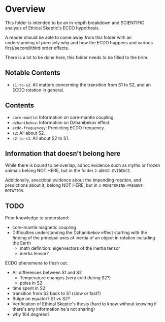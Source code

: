 # Overview

This folder is intended to be an in-depth breakdown and SCIENTIFIC analysis of Ethical Skeptic's ECDO hypothesis.

A reader should be able to come away from this folder with an understanding of precisely why and how the ECDO happens and various first/second/third order effects.

There is a lot to be done here, this folder needs to be filled to the brim.

## Notable Contents

- `s1-to-s2`: All matters concerning the transition from S1 to S2, and an ECDO rotation in general.

## Contents

- `core-mantle`: Information on core-mantle coupling.
- `dzhanibekov`: Information on Dzhanibekov effect.
- `ecdo-frequencey`: Predicting ECDO frequency.
- `s2`: All about S2.
- `s2-to-s1`: All about S2 to S1.

## Information that doesn't belong here

While there is bound to be overlap, adhoc evidence such as myths or frozen animals belong NOT HERE, but in the folder `2-ADHOC-EVIDENCE`.

Additionally, anecdotal evidence about the impending rotation, and predictions about it, belong NOT HERE, but in `3-MONITORING-PRESENT-ROTATION`.

## TODO

Prior knowledge to understand:
- core-mantle magnetic coupling
- Difficulties understanding the Dzhanibekov effect starting with the finding of the principal axes of inertia of an object in rotation including the Earth
    - math definition: eigenvectors of the inertia tensor
    - inertia tensor?

ECDO phenomena to flesh out:
- All differences between S1 and S2
    - Temperature changes (very cold during S2?)
    - poles in S2
- time spent in S2
- transition from S2 back to S1 (slow or fast?)
- Bulge on equator? S1 vs S2?
- Verification of Ethical Skeptic's thesis (hard to know without knowing if there's any information he's not sharing)
- why 104 degrees?
